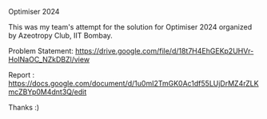 Optimiser 2024 

This was my team's attempt for the solution for Optimiser 2024 organized by Azeotropy Club, IIT Bombay. 

Problem Statement: https://drive.google.com/file/d/18t7H4EhGEKp2UHVr-HoINaOC_NZkDBZl/view

Report : https://docs.google.com/document/d/1u0mI2TmGK0Ac1df55LUjDrMZ4rZLKmcZBYp0M4dnt3Q/edit

Thanks :)
